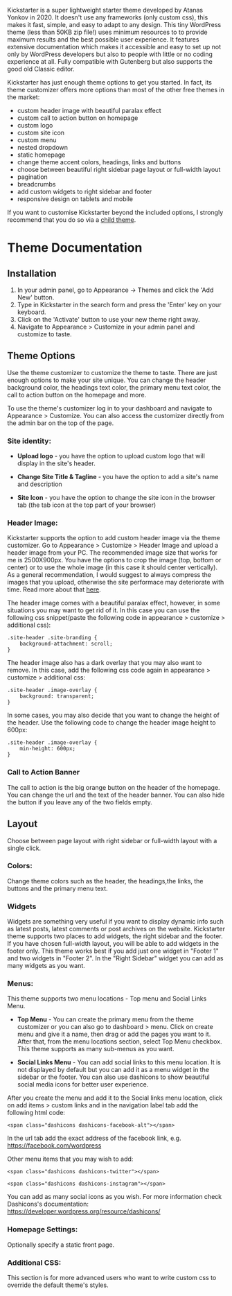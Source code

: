 Kickstarter is a super lightweight starter theme developed by Atanas Yonkov in 2020. It doesn't use any frameworks (only custom css), this makes it fast, simple, and easy to adapt to any design. This tiny WordPress theme (less than 50KB zip file!) uses minimum resources to to provide maximum results and the best possible user experience. It features extensive documentation which makes it accessible and easy to set up not only by WordPress developers but also to people with little or no coding experience at all. Fully compatible with Gutenberg but also supports the good old Classic editor.

Kickstarter has just enough theme options to get you started. In fact, its theme customizer offers more options than most of the other free themes in the market:

- custom header image with beautiful paralax effect
- custom call to action button on homepage
- custom logo
- custom site icon
- custom menu
- nested dropdown
- static homepage
- change theme accent colors, headings, links and buttons
- choose between beautiful right sidebar page layout or full-width layout
- pagination
- breadcrumbs
- add custom widgets to right sidebar and footer
- responsive design on tablets and mobile

If you want to customise Kickstarter beyond the included options, I strongly recommend that you do so via a [child theme](http://codex.wordpress.org/Child_Themes).

# Theme Documentation

## Installation

1. In your admin panel, go to Appearance -> Themes and click the 'Add New' button.
2. Type in Kickstarter in the search form and press the 'Enter' key on your keyboard.
3. Click on the 'Activate' button to use your new theme right away.
4. Navigate to Appearance > Customize in your admin panel and customize to taste.

## Theme Options
Use the theme customizer to customize the theme to taste. There are just enough options to make your site unique. You can change the header background color, the headings text color, the primary menu text color, the call to action button on the homepage and more. 

To use the theme's customizer log in to your dashboard and navigate to Appearance > Customize. You can also access the customizer directly from the admin bar on the top of the page.

### Site identity:

* **Upload logo** - you have the option to upload custom logo that will display in the site's header. 

* **Change Site Title & Tagline** - you have the option to add a site's name and description

* **Site Icon** - you have the option to change the site icon in the browser tab (the tab icon at the top part of your browser)

### Header Image:
Kickstarter supports the option to add custom header image via the theme customizer. Go to Appearance > Customize > Header Image and upload a header image from your PC. The recommended image size that works for me is 2500X900px. You have the options to crop the image (top, bottom or center) or to use the whole image (in this case it should center vertically). As a general recommendation, I would suggest to always compress the images that you upload, otherwise the site performace may deteriorate with time. Read more about that [here](https://rawinfopages.co.uk/squash-images-with-squoosh-to-improve-website-performance/).

The header image comes with a beautiful paralax effect, however, in some situations you may want to get rid of it. In this case you can use the following css snippet(paste the following code in appearance > customize > additional css):

    .site-header .site-branding {
        background-attachment: scroll;
    }

The header image also has a dark overlay that you may also want to remove. In this case, add the following css code again in appearance > customize > additional css:

    .site-header .image-overlay {
        background: transparent;
    }

In some cases, you may also decide that you want to change the height of the header. Use the following code to change the header image height to 600px:

    .site-header .image-overlay {
        min-height: 600px;
    }

### Call to Action Banner

The call to action is the big orange button on the header of the homepage. You can change the url and the text of the header banner. You can also hide the button if you leave any of the two fields empty.

## Layout

Choose between page layout with right sidebar or full-width layout with a single click.

### Colors: 

Change theme colors such as the header, the headings,the links, the buttons and the primary menu text.

### Widgets

Widgets are something very useful if you want to display dynamic info such as latest posts, latest comments or post archives on the website. Kickstarter theme supports two places to add widgets, the right sidebar and the footer. If you have chosen full-width layout, you will be able to add widgets in the footer only. This theme works best if you add just one widget in "Footer 1" and two widgets in "Footer 2". In the "Right Sidebar" widget you can add as many widgets as you want.

### Menus:

This theme supports two menu locations - Top menu and Social Links Menu. 

* **Top Menu** - You can create the primary menu from the theme customizer or you can also go to dashboard > menu. Click on create menu and give it a name, then drag or add the pages you want to it. After that, from the menu locations section, select Top Menu checkbox. This theme supports as many sub-menus as you want.

* **Social Links Menu** - You can add social links to this menu location. It is not displayed by default but you can add it as a menu widget in the sidebar or the footer. You can also use dashicons to show beautiful social media icons for better user experience.

After you create the menu and add it to the Social links menu location, click on add items > custom links and in the navigation label tab add the following html code: 

```<span class="dashicons dashicons-facebook-alt"></span>```

In the url tab add the exact address of the facebook link, e.g. https://facebook.com/wordpress

Other menu items that you may wish to add:

```<span class="dashicons dashicons-twitter"></span>```

```<span class="dashicons dashicons-instagram"></span>```

You can add as many social icons as you wish. For more information check Dashicons's documentation: https://developer.wordpress.org/resource/dashicons/

### Homepage Settings:
Optionally specify a static front page.

### Additional CSS:
This section is for more advanced users who want to write custom css to override the default theme's styles.